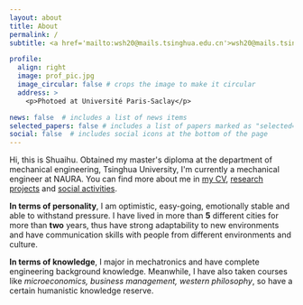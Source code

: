 ```yaml
---
layout: about
title: About
permalink: /
subtitle: <a href='mailto:wsh20@mails.tsinghua.edu.cn'>wsh20@mails.tsinghua.edu.cn</a>

profile:
  align: right
  image: prof_pic.jpg
  image_circular: false # crops the image to make it circular
  address: >
    <p>Photoed at Université Paris-Saclay</p>

news: false  # includes a list of news items
selected_papers: false # includes a list of papers marked as "selected={true}"
social: false  # includes social icons at the bottom of the page
---
```

<!-- Hello world!

Still need to rerun docker to see new local deployment.

Write your biography here. Tell the world about yourself. Link to your favorite [subreddit](http://reddit.com). You can put a picture in, too. The code is already in, just name your picture `prof_pic.jpg` and put it in the `img/` folder.

Put your address / P.O. box / other info right below your picture. You can also disable any these elements by editing `profile` property of the YAML header of your `_pages/about.md`. Edit `_bibliography/papers.bib` and Jekyll will render your [publications page](/publications/) automatically.

Link to your social media connections, too. This theme is set up to use [Font Awesome icons](http://fortawesome.github.io/Font-Awesome/) and [Academicons](https://jpswalsh.github.io/academicons/), like the ones below. Add your Facebook, Twitter, LinkedIn, Google Scholar, or just disable all of them.
[mylink](https://www.baidu.cosm) -->

Hi, this is Shuaihu. Obtained my master's diploma at the department of mechanical engineering, Tsinghua University, I'm currently a mechanical engineer at NAURA. You can find more about me in [my CV](/cv/), [research projects](/projects/) and [social activities](/activities/).

**In terms of personality**, I am optimistic, easy-going, emotionally stable and able to withstand pressure. I have lived in more than **5** different cities for more than **two** years, thus have strong adaptability to new environments and have communication skills with people from different environments and culture. 

**In terms of knowledge**, I major in mechatronics and have complete engineering background knowledge. Meanwhile, I have also taken courses like *microeconomics, business management, western philosophy*, so have a certain humanistic knowledge reserve.